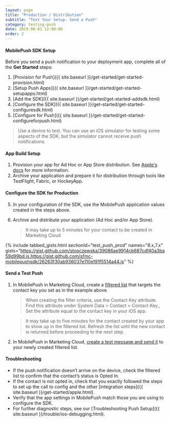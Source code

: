 ```yaml
---
layout: page
title: "Production / Distribution"
subtitle: "Test Your Setup: Send a Push"
category: testing-push
date: 2019-08-01 12:00:00
order: 2
---
```


#### MobilePush SDK Setup

Before you send a push notification to your deployment app, complete all of the **Get Started** steps:

1. [Provision for Push]({{ site.baseurl }}/get-started/get-started-provision.html)
1. [Setup Push Apps]({{ site.baseurl }}/get-started/get-started-setupapps.html)
1. [Add the SDK]({{ site.baseurl }}/get-started/get-started-addsdk.html)
1. [Configure the SDK]({{ site.baseurl }}/get-started/get-started-configuresdk.html)
1. [Configure for Push]({{ site.baseurl }}/get-started/get-started-configureforpush.html)

> Use a device to test. You can use an iOS simulator for testing some aspects of the SDK, but the simulator cannot receive push notifications.

#### App Build Setup

1. Provision your app for Ad Hoc or App Store distribution. See [Apple's docs](https://developer.apple.com/support/code-signing/) for more information.
2. Archive your application and prepare it for distribution through tools like TestFlight, Fabric, or HockeyApp.

#### Configure the SDK for Production

5. In your configuration of the SDK, use the MobilePush application values created in the steps above.
7. Archive and distribute your application (Ad Hoc and/or App Store).

   > It may take up to 5 minutes for your contact to be created in Marketing Cloud

{% include tabbed_gists.html sectionId="test_push_prod" names="8.x,7.x" gists="https://gist.github.com/stopczewska/39086ae9914cb687cdf40a3ba59d99bd.js,https://gist.github.com/sfmc-mobilepushsdk/26263f30ab936037e110e191f5514a44.js" %}

#### Send a Test Push

1. In MobilePush in Marketing Cloud, create a [filtered list](https://help.salesforce.com/articleView?id=mc_mp_create_filtered_list.htm&type=5) that targets the contact key you set as in the example above.

    > When creating the filter criteria, use the Contact Key attribute. Find this attribute under System Data > Contact > Contact Key., Set the attribute equal to the contact key in your iOS app.

    > It may take up to five minutes for the contact created by your app to show up in the filtered list. Refresh the list until the new contact is returned before proceeding to the next step.

1. In MobilePush in Marketing Cloud, [create a test message and send it](https://help.salesforce.com/articleView?id=mc_mp_outbound_message.htm&type=5) to your newly created filtered list.


#### Troubleshooting

- If the push notification doesn’t arrive on the device, check the filtered list to confirm that the contact’s status is Opted In.
- If the contact is not opted in, check that you exactly followed the steps to set up the call to config and the other [integration steps]({{ site.baseurl }}/get-started/apple.html).
- Verify that the app settings in MobilePush match those you are using to configure the SDK.
- For further diagnostic steps, see our [Troubleshooting Push Setup]({{ site.baseurl }}/trouble/ios-debugging.html).
